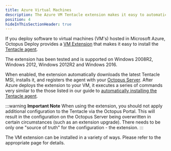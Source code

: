 ```yaml
---
title: Azure Virtual Machines
description: The Azure VM Tentacle extension makes it easy to automatically download, install and register a Tentacle with your Octopus Deploy server.
position: 4
hideInThisSectionHeader: true
---
```


If you deploy software to virtual machines (VM's) hosted in Microsoft Azure, Octopus Deploy provides a [VM Extension](https://docs.microsoft.com/en-us/azure/virtual-machines/virtual-machines-windows-extensions-features?toc=%2fazure%2fvirtual-machines%2fwindows%2ftoc.json) that makes it easy to install the [Tentacle agent](/docs/infrastructure/windows-targets/index.md).

The extension has been tested and is supported on Windows 2008R2, Windows 2012, Windows 2012R2 and Windows 2016.

When enabled, the extension automatically downloads the latest Tentacle MSI, installs it, and registers the agent with your [Octopus Server](/docs/installation/index.md). After Azure deploys the extension to your VM, it executes a series of commands very similar to the those listed in our guide to [automatically installing the Tentacle agent](/docs/infrastructure/windows-targets/automating-tentacle-installation.md).

:::warning
**Important Note**
When using the extension, you should not apply additional configuration to the Tentacle via the Octopus Portal. This will result in the configuration on the Octopus Server being overwritten in certain circumstances (such as an extension upgrade). There needs to be only one "source of truth" for the configuration - the extension.
:::

The VM extension can be installed in a variety of ways. Please refer to the appropriate page for details.
